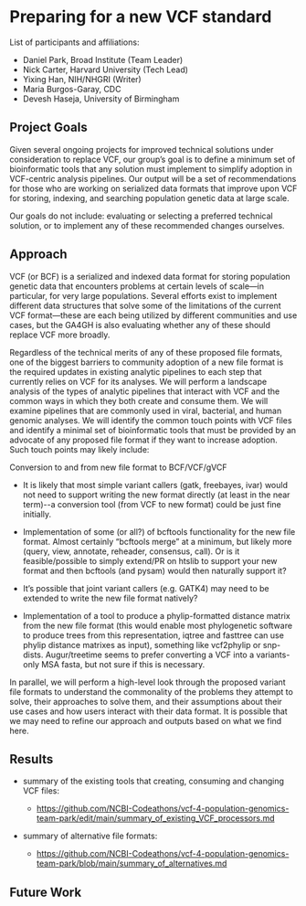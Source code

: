 # Preparing for a new VCF standard

List of participants and affiliations:
- Daniel Park, Broad Institute (Team Leader)
- Nick Carter, Harvard University (Tech Lead)
- Yixing Han, NIH/NHGRI (Writer)
- Maria Burgos-Garay, CDC
- Devesh Haseja, University of Birmingham


## Project Goals
Given several ongoing projects for improved technical solutions under consideration to replace VCF, our group’s goal is to define a minimum set of bioinformatic tools that any solution must implement to simplify adoption in VCF-centric analysis pipelines. Our output will be a set of recommendations for those who are working on serialized data formats that improve upon VCF for storing, indexing, and searching population genetic data at large scale.

Our goals do not include: evaluating or selecting a preferred technical solution, or to implement any of these recommended changes ourselves. 

## Approach
VCF (or BCF) is a serialized and indexed data format for storing population genetic data that encounters problems at certain levels of scale—in particular, for very large populations. Several efforts exist to implement different data structures that solve some of the limitations of the current VCF format—these are each being utilized by different communities and use cases, but the GA4GH is also evaluating whether any of these should replace VCF more broadly.

Regardless of the technical merits of any of these proposed file formats, one of the biggest barriers to community adoption of a new file format is the required updates in existing analytic pipelines to each step that currently relies on VCF for its analyses. We will perform a landscape analysis of the types of analytic pipelines that interact with VCF and the common ways in which they both create and consume them. We will examine pipelines that are commonly used in viral, bacterial, and human genomic analyses. We will identify the common touch points with VCF files and identify a minimal set of bioinformatic tools that must be provided by an advocate of any proposed file format if they want to increase adoption. Such touch points may likely include:

Conversion to and from new file format to BCF/VCF/gVCF
  - It is likely that most simple variant callers (gatk, freebayes, ivar) would not need to support writing the new format directly (at least in the near term)--a conversion tool (from VCF to new format) could be just fine initially.
  
  - Implementation of some (or all?) of bcftools functionality for the new file format. Almost certainly “bcftools merge” at a minimum, but likely more (query, view, annotate, reheader, consensus, call).
    Or is it feasible/possible to simply extend/PR on htslib to support your new format and then bcftools (and pysam) would then naturally support it?
  
  - It’s possible that joint variant callers (e.g. GATK4) may need to be extended to write the new file format natively?

  - Implementation of a tool to produce a phylip-formatted distance matrix from the new file format (this would enable most phylogenetic software to produce trees from this representation, iqtree and fasttree can use phylip distance matrixes as input), something like vcf2phylip or snp-dists. Augur/treetime seems to prefer converting a VCF into a variants-only MSA fasta, but not sure if this is necessary.

In parallel, we will perform a high-level look through the proposed variant file formats to understand the commonality of the problems they attempt to solve, their approaches to solve them, and their assumptions about their use cases and how users interact with their data format. It is possible that we may need to refine our approach and outputs based on what we find here.

## Results
- summary of the existing tools that creating, consuming and changing VCF files:
  - https://github.com/NCBI-Codeathons/vcf-4-population-genomics-team-park/edit/main/summary_of_existing_VCF_processors.md
    
- summary of alternative file formats:
  - https://github.com/NCBI-Codeathons/vcf-4-population-genomics-team-park/blob/main/summary_of_alternatives.md

## Future Work
